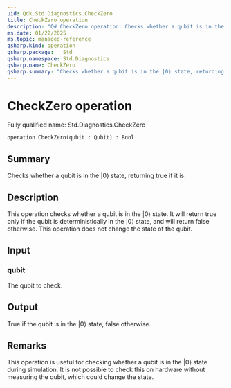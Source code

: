 ```yaml
---
uid: Qdk.Std.Diagnostics.CheckZero
title: CheckZero operation
description: "Q# CheckZero operation: Checks whether a qubit is in the |0⟩ state, returning true if it is."
ms.date: 01/22/2025
ms.topic: managed-reference
qsharp.kind: operation
qsharp.package: __Std__
qsharp.namespace: Std.Diagnostics
qsharp.name: CheckZero
qsharp.summary: "Checks whether a qubit is in the |0⟩ state, returning true if it is."
---
```


# CheckZero operation

Fully qualified name: Std.Diagnostics.CheckZero

```qsharp
operation CheckZero(qubit : Qubit) : Bool
```

## Summary
Checks whether a qubit is in the |0⟩ state, returning true if it is.

## Description
This operation checks whether a qubit is in the |0⟩ state. It will return true only
if the qubit is deterministically in the |0⟩ state, and will return false otherwise. This operation
does not change the state of the qubit.

## Input
### qubit
The qubit to check.
## Output
True if the qubit is in the |0⟩ state, false otherwise.

## Remarks
This operation is useful for checking whether a qubit is in the |0⟩ state during simulation. It is not possible to check
this on hardware without measuring the qubit, which could change the state.
